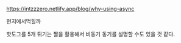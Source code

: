 https://intzzzero.netlify.app/blog/why-using-async

현지에서먹힐까

핫도그를 5개 튀기는 짤을 활용해서 비동기 동기를 설명할 수도 있을 것 같다.
